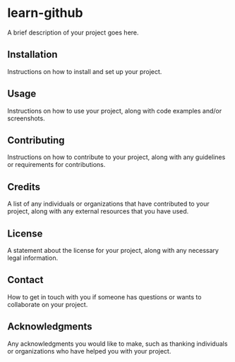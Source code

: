 # learn-github
A brief description of your project goes here.

## Installation
Instructions on how to install and set up your project.

## Usage
Instructions on how to use your project, along with code examples and/or screenshots.

## Contributing
Instructions on how to contribute to your project, along with any guidelines or requirements for contributions.

## Credits
A list of any individuals or organizations that have contributed to your project, along with any external resources that you have used.

## License
A statement about the license for your project, along with any necessary legal information.

## Contact
How to get in touch with you if someone has questions or wants to collaborate on your project.

## Acknowledgments
Any acknowledgments you would like to make, such as thanking individuals or organizations who have helped you with your project.
